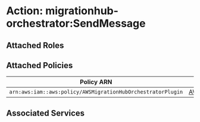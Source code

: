 # Action: migrationhub-orchestrator:SendMessage

## Attached Roles

## Attached Policies

| Policy ARN | Policy Name |
|------------|-------------|
| `arn:aws:iam::aws:policy/AWSMigrationHubOrchestratorPlugin` | [AWSMigrationHubOrchestratorPlugin](../policies.md#awsmigrationhuborchestratorplugin) |

## Associated Services

